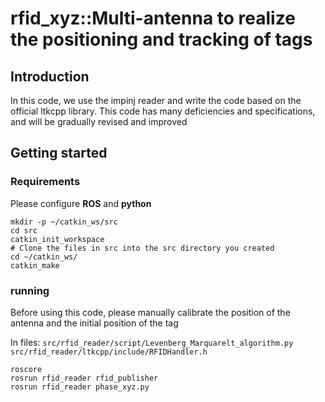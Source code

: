 # rfid_xyz::Multi-antenna to realize the positioning and tracking of tags

## Introduction
In this code, we use the impinj reader and write the code based on the official ltkcpp library.
This code has many deficiencies and specifications, and will be gradually revised and improved

## Getting started
### Requirements
Please configure **ROS** and **python**

```shell
mkdir -p ~/catkin_ws/src
cd src
catkin_init_workspace
# Clone the files in src into the src directory you created
cd ~/catkin_ws/
catkin_make
```
### running
Before using this code, please manually calibrate the position of the antenna and the initial position of the tag

In files: 
```src/rfid_reader/script/Levenberg_Marquarelt_algorithm.py``` 
```src/rfid_reader/ltkcpp/include/RFIDHandler.h```

```shell
roscore
rosrun rfid_reader rfid_publisher
rosrun rfid_reader phase_xyz.py
```
